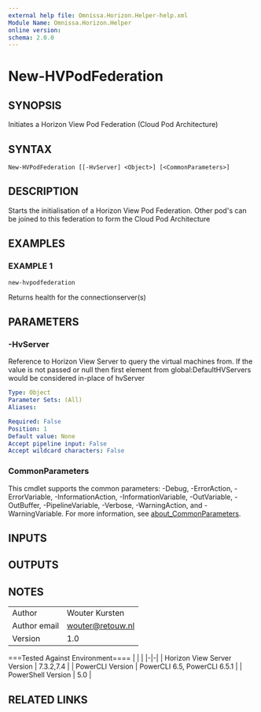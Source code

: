 ```yaml
---
external help file: Omnissa.Horizon.Helper-help.xml
Module Name: Omnissa.Horizon.Helper
online version:
schema: 2.0.0
---
```


# New-HVPodFederation

## SYNOPSIS
Initiates a Horizon View Pod Federation (Cloud Pod Architecture)

## SYNTAX

```
New-HVPodFederation [[-HvServer] <Object>] [<CommonParameters>]
```

## DESCRIPTION
Starts the initialisation of a Horizon View Pod Federation.
Other pod's can be joined to this federation to form the Cloud Pod Architecture

## EXAMPLES

### EXAMPLE 1
```
new-hvpodfederation
```

Returns health for the connectionserver(s)

## PARAMETERS

### -HvServer
Reference to Horizon View Server to query the virtual machines from.
If the value is not passed or null then
first element from global:DefaultHVServers would be considered in-place of hvServer

```yaml
Type: Object
Parameter Sets: (All)
Aliases:

Required: False
Position: 1
Default value: None
Accept pipeline input: False
Accept wildcard characters: False
```

### CommonParameters
This cmdlet supports the common parameters: -Debug, -ErrorAction, -ErrorVariable, -InformationAction, -InformationVariable, -OutVariable, -OutBuffer, -PipelineVariable, -Verbose, -WarningAction, and -WarningVariable. For more information, see [about_CommonParameters](http://go.microsoft.com/fwlink/?LinkID=113216).

## INPUTS

## OUTPUTS

## NOTES
| | |
|-|-|
| Author | Wouter Kursten |
| Author email | wouter@retouw.nl |
| Version | 1.0 |

===Tested Against Environment====
| | |
|-|-|
| Horizon View Server Version | 7.3.2,7.4 |
| PowerCLI Version | PowerCLI 6.5, PowerCLI 6.5.1 |
| PowerShell Version | 5.0 |

## RELATED LINKS
